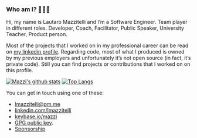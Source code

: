 ### Who am I? 👨🏻‍🚀


Hi, my name is Lautaro Mazzitelli and I’m a Software Engineer. Team player in different roles. Developer, Coach, Facilitator, Public Speaker, University Teacher, Product person.

Most of the projects that I worked on in my professional career can be read on [my linkedin profile](http://www.linkedin.com/in/lmazzitelli). Regarding code, most of what I produced is owned by my previous employers and unfortunately it’s not open source (in fact, it’s private code). Still you can find projects or contributions that I worked on on this profile.

[![Mazzi's github stats](https://github-readme-stats.vercel.app/api?username=mazzi)](https://github.com/anuraghazra/github-readme-stats) [![Top Langs](https://github-readme-stats.vercel.app/api/top-langs/?username=mazzi&layout=compact)](https://github.com/anuraghazra/github-readme-stats)

You can get in touch using one of these:

* [lmazzitelli@pm.me](mailto:lmazzitelli@pm.me)
* [linkedin.com/lmazzitelli](http://www.linkedin.com/in/lmazzitelli)
* [keybase.io/mazzi](https://keybase.io/mazzi)
* [GPG public key](https://mazzi.github.io/lmazzitelli.asc).
* [Sponsorship](https://github.com/sponsors/mazzi)

